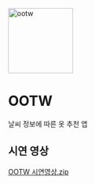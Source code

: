 <img width="132" alt="ootw" src="https://user-images.githubusercontent.com/80473521/215456117-af15b9d9-945d-4668-9d05-83e5cce0ce53.PNG">

# OOTW
날씨 정보에 따른 옷 추천 앱

## 시연 영상
[OOTW 시연영상.zip](https://github.com/cyj2825/OOTW/files/10534924/OOTW.zip)
